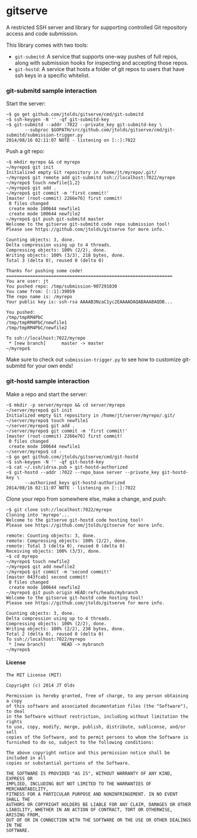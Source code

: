 gitserve
=========

A restricted SSH server and library for supporting controlled Git repository
access and code submission.

This library comes with two tools:
 * `git-submitd`: A service that supports one-way pushes of full repos, along
      with submission hooks for inspecting and accepting those repos.
 * `git-hostd`: A service that hosts a folder of git repos to users that have
      ssh keys in a specific whitelist.

### git-submitd sample interaction

Start the server:
```shell
~$ go get github.com/jtolds/gitserve/cmd/git-submitd
~$ ssh-keygen -N '' -qf git-submitd-key
~$ git-submitd --addr :7022 --private_key git-submitd-key \
       --subproc $GOPATH/src/github.com/jtolds/gitserve/cmd/git-submitd/submission-trigger.py
2014/08/16 02:11:07 NOTE - listening on [::]:7022
```

Push a git repo:
```shell
~$ mkdir myrepo && cd myrepo
~/myrepo$ git init
Initialized empty Git repository in /home/jt/myrepo/.git/
~/myrepo$ git remote add git-submitd ssh://localhost:7022/myrepo
~/myrepo$ touch newfile{1,2}
~/myrepo$ git add .
~/myrepo$ git commit -m 'first commit!'
[master (root-commit) 2266e76] first commit!
 0 files changed
 create mode 100644 newfile1
 create mode 100644 newfile2
~/myrepo$ git push git-submitd master
Welcome to the gitserve git-submitd code repo submission tool!
Please see https://github.com/jtolds/gitserve for more info.

Counting objects: 3, done.
Delta compression using up to 4 threads.
Compressing objects: 100% (2/2), done.
Writing objects: 100% (3/3), 218 bytes, done.
Total 3 (delta 0), reused 0 (delta 0)

Thanks for pushing some code!
===============================================================
You are user: jt
You pushed repo: /tmp/submission-907291030
You came from: [::1]:39059
The repo name is: /myrepo
Your public key is: ssh-rsa AAAAB3NzaC1yc2EAAAADAQABAAABAQDB...

You pushed:
/tmp/tmpRM4PbC
/tmp/tmpRM4PbC/newfile1
/tmp/tmpRM4PbC/newfile2

To ssh://localhost:7022/myrepo
 * [new branch]      master -> master
~/myrepo$
```

Make sure to check out `submission-trigger.py` to see how to customize
git-submitd for your own ends!

### git-hostd sample interaction

Make a repo and start the server:
```shell
~$ mkdir -p server/myrepo && cd server/myrepo
~/server/myrepo$ git init
Initialized empty Git repository in /home/jt/server/myrepo/.git/
~/server/myrepo$ touch newfile1
~/server/myrepo$ git add .
~/server/myrepo$ git commit -m 'first commit!'
[master (root-commit) 2266e76] first commit!
 0 files changed
 create mode 100644 newfile1
~/server/myrepo$ cd -
~$ go get github.com/jtolds/gitserve/cmd/git-hostd
~$ ssh-keygen -N '' -qf git-hostd-key
~$ cat ~/.ssh/idrsa.pub > git-hostd-authorized
~$ git-hostd --addr :7022 --repo_base server --private_key git-hostd-key \
       --authorized_keys git-hostd-authorized
2014/08/16 02:11:07 NOTE - listening on [::]:7022
```

Clone your repo from somewhere else, make a change, and push:
```shell
~$ git clone ssh://localhost:7022/myrepo
Cloning into 'myrepo'...
Welcome to the gitserve git-hostd code hosting tool!
Please see https://github.com/jtolds/gitserve for more info.

remote: Counting objects: 3, done.
remote: Compressing objects: 100% (2/2), done.
remote: Total 3 (delta 0), reused 0 (delta 0)
Receiving objects: 100% (3/3), done.
~$ cd myrepo
~/myrepo$ touch newfile2
~/myrepo$ git add newfile2
~/myrepo$ git commit -m 'second commit!'
[master 043fcab] second commit!
 0 files changed
 create mode 100644 newfile2
~/myrepo$ git push origin HEAD:refs/heads/mybranch
Welcome to the gitserve git-hostd code hosting tool!
Please see https://github.com/jtolds/gitserve for more info.

Counting objects: 3, done.
Delta compression using up to 4 threads.
Compressing objects: 100% (2/2), done.
Writing objects: 100% (2/2), 230 bytes, done.
Total 2 (delta 0), reused 0 (delta 0)
To ssh://localhost:7022/myrepo
 * [new branch]      HEAD -> mybranch
~/myrepo$
```

#### License

```plain
The MIT License (MIT)

Copyright (c) 2014 JT Olds

Permission is hereby granted, free of charge, to any person obtaining a copy
of this software and associated documentation files (the "Software"), to deal
in the Software without restriction, including without limitation the rights
to use, copy, modify, merge, publish, distribute, sublicense, and/or sell
copies of the Software, and to permit persons to whom the Software is
furnished to do so, subject to the following conditions:

The above copyright notice and this permission notice shall be included in all
copies or substantial portions of the Software.

THE SOFTWARE IS PROVIDED "AS IS", WITHOUT WARRANTY OF ANY KIND, EXPRESS OR
IMPLIED, INCLUDING BUT NOT LIMITED TO THE WARRANTIES OF MERCHANTABILITY,
FITNESS FOR A PARTICULAR PURPOSE AND NONINFRINGEMENT. IN NO EVENT SHALL THE
AUTHORS OR COPYRIGHT HOLDERS BE LIABLE FOR ANY CLAIM, DAMAGES OR OTHER
LIABILITY, WHETHER IN AN ACTION OF CONTRACT, TORT OR OTHERWISE, ARISING FROM,
OUT OF OR IN CONNECTION WITH THE SOFTWARE OR THE USE OR OTHER DEALINGS IN THE
SOFTWARE.
```
